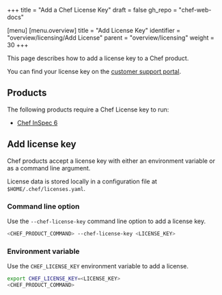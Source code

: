 +++
title = "Add a Chef License Key"
draft = false
gh_repo = "chef-web-docs"

[menu]
  [menu.overview]
    title = "Add License Key"
    identifier = "overview/licensing/Add License"
    parent = "overview/licensing"
    weight = 30
+++

This page describes how to add a license key to a Chef product.

You can find your license key on the [customer support portal](https://community.progress.com/s/products-list).

## Products

The following products require a Chef License key to run:

- [Chef InSpec 6](/inspec/license/)

## Add license key

Chef products accept a license key with either an environment variable or as a command line argument.

License data is stored locally in a configuration file at `$HOME/.chef/licenses.yaml`.

### Command line option

Use the `--chef-license-key` command line option to add a license key.

```sh
<CHEF_PRODUCT_COMMAND> --chef-license-key <LICENSE_KEY>
```

### Environment variable

Use the `CHEF_LICENSE_KEY` environment variable to add a license.

```sh
export CHEF_LICENSE_KEY=<LICENSE_KEY>
<CHEF_PRODUCT_COMMAND>
```

